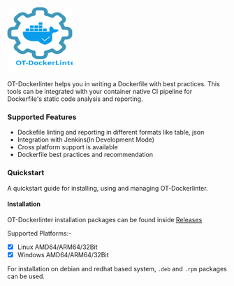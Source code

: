 <p align="left">
  <img src="./static/ot-dockerlinter.svg" height="150" width="150">
</p>

OT-Dockerlinter helps you in writing a Dockerfile with best practices. This tools can be integrated with your container native CI pipeline for Dockerfile's static code analysis and reporting.

### Supported Features

- Dockefile linting and reporting in different formats like table, json
- Integration with Jenkins(In Development Mode)
- Cross platform support is available
- Dockerfile best practices and recommendation

### Quickstart

A quickstart guide for installing, using and managing OT-Dockerlinter.

#### Installation

OT-Dockerlinter installation packages can be found inside [Releases](https://github.com/opstree/OT-Dockerlinter/releases)

Supported Platforms:-

- [X] Linux AMD64/ARM64/32Bit
- [X] Windows AMD64/ARM64/32Bit

For installation on debian and redhat based system, `.deb` and `.rpm` packages can be used.
